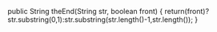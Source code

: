 public String theEnd(String str, boolean front) {
  return(front)?str.substring(0,1):str.substring(str.length()-1,str.length());
}
